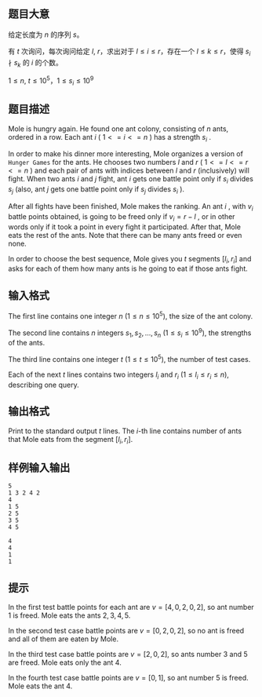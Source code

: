## 题目大意

给定长度为 $n$ 的序列 $s$。

有 $t$ 次询问，每次询问给定 $l,\ r$，求出对于 $l\leq i\leq r$，存在一个 $l\leq k\leq r$，使得 $s_i\nmid s_k$ 的 $i$ 的个数。

$1\leq n,\ t\leq 10^5$，$1\leq s_i\leq 10^9$

## 题目描述

Mole is hungry again. He found one ant colony, consisting of $n$ ants, ordered in a row. Each ant $i$ ( $1<=i<=n$ ) has a strength $s_{i}$ .

In order to make his dinner more interesting, Mole organizes a version of `Hunger Games` for the ants. He chooses two numbers $l$ and $r$ ( $1<=l<=r<=n$ ) and each pair of ants with indices between $l$ and $r$ (inclusively) will fight. When two ants $i$ and $j$ fight, ant $i$ gets one battle point only if $s_{i}$ divides $s_{j}$ (also, ant $j$ gets one battle point only if $s_{j}$ divides $s_{i}$ ).

After all fights have been finished, Mole makes the ranking. An ant $i$ , with $v_{i}$ battle points obtained, is going to be freed only if $v_{i}=r-l$ , or in other words only if it took a point in every fight it participated. After that, Mole eats the rest of the ants. Note that there can be many ants freed or even none.

In order to choose the best sequence, Mole gives you $t$ segments $[l_{i},r_{i}]$ and asks for each of them how many ants is he going to eat if those ants fight.

## 输入格式

The first line contains one integer $n$ ($1≤n≤10^5$), the size of the ant colony.

The second line contains $n$ integers $s_1,s_2,\ldots,s_n$ ($1≤s_i≤10^9$), the strengths of the ants.

The third line contains one integer $t$ ($1≤t≤10^5$), the number of test cases.

Each of the next $t$ lines contains two integers $l_i$ and $r_i$ ($1≤l_i≤r_i≤n$), describing one query.

## 输出格式

Print to the standard output $t$ lines. The $i$-th line contains number of ants that Mole eats from the segment $[l_i,r_i]$.

## 样例输入输出

```input1
5
1 3 2 4 2
4
1 5
2 5
3 5
4 5
```

```output1
4
4
1
1
```

## 提示

In the first test battle points for each ant are $v=[4,0,2,0,2]$, so ant number $1$ is freed. Mole eats the ants $2, 3, 4, 5$.

In the second test case battle points are $v=[0,2,0,2]$, so no ant is freed and all of them are eaten by Mole.

In the third test case battle points are $v=[2,0,2]$, so ants number $3$ and $5$ are freed. Mole eats only the ant $4$.

In the fourth test case battle points are $v=[0,1]$, so ant number $5$ is freed. Mole eats the ant $4$.